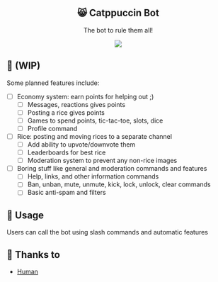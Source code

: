 <p align="center">
  <h2 align="center">😸 Catppuccin Bot</h2>
</p>

<p align="center">The bot to rule them all!</p>

<p align="center">
  <img src="https://raw.githubusercontent.com/catppuccin/catppuccin/dev/assets/misc/sample.png"/>
</p>

## 🔨 (WIP)

Some planned features include:

-   [ ] Economy system: earn points for helping out ;)
    -   [ ] Messages, reactions gives points
    -   [ ] Posting a rice gives points
    -   [ ] Games to spend points, tic-tac-toe, slots, dice
    -   [ ] Profile command
-   [ ] Rice: posting and moving rices to a separate channel 
    -   [ ] Add ability to upvote/downvote them
    -   [ ] Leaderboards for best rice
    -   [ ] Moderation system to prevent any non-rice images
-   [ ] Boring stuff like general and moderation commands and features
    -   [ ] Help, links, and other information commands
    -   [ ] Ban, unban, mute, unmute, kick, lock, unlock, clear commands
    -   [ ] Basic anti-spam and filters

## 📂 Usage

Users can call the bot using slash commands and automatic features

<!-- ## 🙋 FAQ

-   Q: **_"Where can I find the doc?"_**
    A: Run `:help theme` -->

## 💝 Thanks to

-   [Human](https://github.com/catppuccin)
